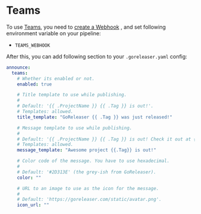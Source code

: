 # Teams

To use [Teams](https://www.microsoft.com/de-de/microsoft-teams/group-chat-software), you need
to [create a Webhook](https://docs.microsoft.com/en-us/microsoftteams/platform/webhooks-and-connectors/how-to/add-incoming-webhook)
, and set following environment variable on your pipeline:

- `TEAMS_WEBHOOK`

After this, you can add following section to your `.goreleaser.yaml` config:

```yaml title=".goreleaser.yaml"
announce:
  teams:
    # Whether its enabled or not.
    enabled: true

    # Title template to use while publishing.
    #
    # Default: '{{ .ProjectName }} {{ .Tag }} is out!'.
    # Templates: allowed.
    title_template: "GoReleaser {{ .Tag }} was just released!"

    # Message template to use while publishing.
    #
    # Default: '{{ .ProjectName }} {{ .Tag }} is out! Check it out at {{ .ReleaseURL }}'.
    # Templates: allowed.
    message_template: "Awesome project {{.Tag}} is out!"

    # Color code of the message. You have to use hexadecimal.
    #
    # Default: '#2D313E' (the grey-ish from GoReleaser).
    color: ""

    # URL to an image to use as the icon for the message.
    #
    # Default: 'https://goreleaser.com/static/avatar.png'.
    icon_url: ""
```

<!-- md:templates -->

